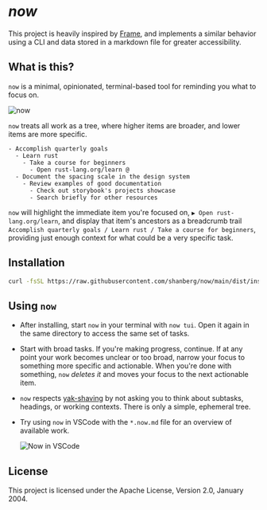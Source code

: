 <!-- README.md -->

# _now_

This project is heavily inspired by
[Frame](https://github.com/lelanthran/frame/tree/master), and implements a
similar behavior using a CLI and data stored in a markdown file for greater
accessibility.


## What is this?

`now` is a minimal, opinionated, terminal-based tool for reminding you what to focus on.

![now](https://github.com/user-attachments/assets/9e6944f0-996a-4314-83d1-f0e8f52880ea)

`now` treats all work as a tree, where higher items are broader, and lower items are more specific.

```
- Accomplish quarterly goals
  - Learn rust
    - Take a course for beginners
      - Open rust-lang.org/learn @
  - Document the spacing scale in the design system
    - Review examples of good documentation
      - Check out storybook's projects showcase
      - Search briefly for other resources
```

`now` will highlight the immediate item you're focused on, `▶︎ Open rust-lang.org/learn`, and display that item's ancestors as a breadcrumb trail `Accomplish quarterly goals / Learn rust / Take a course for beginners`, providing just enough context for what could be a very specific task.

## Installation

```bash
curl -fsSL https://raw.githubusercontent.com/shanberg/now/main/dist/install.sh | bash
```

## Using `now`

- After installing, start `now` in your terminal with `now tui`. Open it again in the same directory to access the same set of tasks.
- Start with broad tasks. If you're making progress, continue. If at any point your work becomes unclear or too broad, narrow your focus to something more specific and actionable. When you're done with something, `now` _deletes it_ and moves your focus to the next actionable item.
- `now` respects [yak-shaving](https://en.wiktionary.org/wiki/yak_shaving#/media/File:Yak_shaving.jpg) by not asking you to think about subtasks, headings, or working contexts. There is only a simple, ephemeral tree.
- Try using `now` in VSCode with the `*.now.md` file for an overview of available work.

  ![Now in VSCode](https://github.com/user-attachments/assets/fdc0464f-abb0-45ff-abda-becaa26bf948)

## License

This project is licensed under the Apache License, Version 2.0, January 2004.
